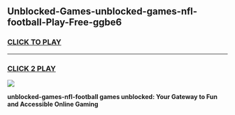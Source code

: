 
## Unblocked-Games-unblocked-games-nfl-football-Play-Free-ggbe6
<h3>
<a href="https://premium76.site?title=unblocked-games-nfl-football&ref=21A">CLICK TO PLAY</a></h3>
<hr>

<h3>
<a href="https://premium76.site?title=unblocked-games-nfl-football&ref=21A">CLICK 2 PLAY</a>
  
</h3>

<a href="https://premium76.site?title=unblocked-games-nfl-football&ref=21A"><img src="https://clearcache.store/games.png"></a>


**unblocked-games-nfl-football games unblocked: Your Gateway to Fun and Accessible Online Gaming**
